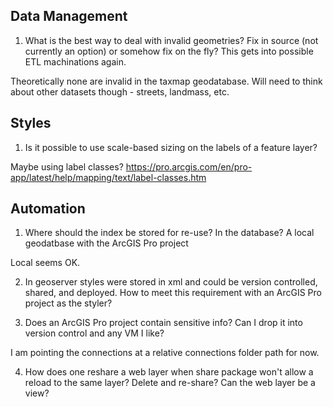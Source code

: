 
## Data Management 

1. What is the best way to deal with invalid geometries?  Fix in source (not currently an option) or somehow fix on the fly?  This gets into possible ETL machinations again.

Theoretically none are invalid in the taxmap geodatabase.  Will need to think about other datasets though - streets, landmass, etc.

## Styles

1. Is it possible to use scale-based sizing on the labels of a feature layer?

Maybe using label classes?
https://pro.arcgis.com/en/pro-app/latest/help/mapping/text/label-classes.htm



## Automation 

1. Where should the index be stored for re-use?  In the database?  A local geodatbase with the ArcGIS Pro project

Local seems OK.

2. In geoserver styles were stored in xml and could be version controlled, shared, and deployed.  How to meet this requirement with an ArcGIS Pro project as the styler?

3. Does an ArcGIS Pro project contain sensitive info?  Can I drop it into version control and any VM I like?

I am pointing the connections at a relative connections folder path for now.  

4. How does one reshare a web layer when share package won't allow a reload to the same layer?  Delete and re-share?  Can the web layer be a view?

